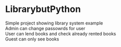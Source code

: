 # LibrarybutPython
Simple project showing library system example<br>
Admin can change passowrds for user<br>
User can lend books and check already rented books<br>
Guest can only see books<br>

